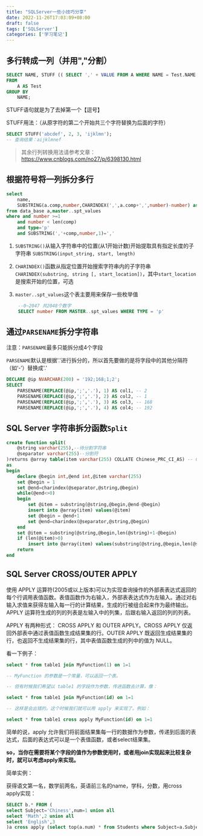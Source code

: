 ```yaml
---
title: "SQLServer一些小技巧分享"
date: 2022-11-26T17:03:09+08:00
draft: false
tags: ['SQLServer']
categories: ['学习笔记']
---
```


## 多行转成一列（并用","分割）

```sql
SELECT NAME, STUFF (( SELECT ',' + VALUE FROM A WHERE NAME = Test.NAME FOR XML PATH ( '' ) ),1,1,'') VALUE
FROM
	A AS Test
GROUP BY
	NAME;
```

STUFF语句就是为了去掉第一个【逗号】

STUFF用法：（从原字符的第二个开始共三个字符替换为后面的字符）
```sql
SELECT STUFF('abcdef', 2, 3, 'ijklmn');
-- 查询结果：aijklmnef
```

> 其余行列转换用法请参考文章：https://www.cnblogs.com/no27/p/6398130.html

## 根据符号将一列拆分多行

```sql
select
	name,
	SUBSTRING(a.comp,number,CHARINDEX(',',a.comp+',',number)-number) as company,
from data_base a,master..spt_values
where and number >=1
	and number < len(comp)
	and type='p'
	and SUBSTRING(','+comp,number,1)=','
```

1. `SUBSTRING()`从输入字符串中的位置(从1开始计数)开始提取具有指定长度的子字符串
    `SUBSTRING(input_string, start, length)`

2. `CHARINDEX()`函数从指定位置开始搜索字符串内的子字符串
    `CHARINDEX(substring, string [, start_location])`，其中`start_location`是搜索开始的位置，可选

3. `master..spt_values`这个表主要用来保存一些枚举值
   ```sql
    --0~2047 共2048个数字
    SELECT number FROM MASTER..spt_values WHERE TYPE = 'p'
   ```

## 通过`PARSENAME`拆分字符串

注意：`PARSENAME`最多只能拆分成4个字段

`PARSENAME`默认是根据'.'进行拆分的，所以首先要做的是将字段中的其他分隔符（如‘-’）替换成'.'

```sql
DECLARE @ip NVARCHAR(200) = '192;168;1;2';
SELECT
    PARSENAME(REPLACE(@ip,';','.'), 1) AS col1, -- 2
    PARSENAME(REPLACE(@ip,';','.'), 2) AS col2, -- 1
    PARSENAME(REPLACE(@ip,';','.'), 3) AS col3, -- 168
    PARSENAME(REPLACE(@ip,';','.'), 4) AS col4; -- 192
```

## SQL Server 字符串拆分函数`Split`

```sql
create function split(
	@string varchar(255),--待分割字符串
	@separator varchar(255)--分割符
)returns @array table(item varchar(255) COLLATE Chinese_PRC_CI_AS) -- COLLATE分配排序规则
as
begin
	declare @begin int,@end int,@item varchar(255)
	set @begin = 1
	set @end=charindex(@separator,@string,@begin)
	while(@end<>0)
	begin
		set @item = substring(@string,@begin,@end-@begin)
		insert into @array(item) values(@item)
		set @begin = @end+1
		set @end=charindex(@separator,@string,@begin)
	end
	set @item = substring(@string,@begin,len(@string)+1-@begin)
	if (len(@item)>0)
		insert into @array(item) values(substring(@string,@begin,len(@string)+1-@begin))
	return
end
```

## SQL Server CROSS/OUTER APPLY

使用 APPLY 运算符(2005或以上版本)可以为实现查询操作的外部表表达式返回的每个行调用表值函数。表值函数作为右输入，外部表表达式作为左输入。通过对右输入求值来获得左输入每一行的计算结果，生成的行被组合起来作为最终输出。APPLY 运算符生成的列的列表是左输入中的列集，后跟右输入返回的列的列表。

APPLY 有两种形式： CROSS APPLY 和 OUTER APPLY。CROSS APPLY 仅返回外部表中通过表值函数生成结果集的行。OUTER APPLY 既返回生成结果集的行，也返回不生成结果集的行，其中表值函数生成的列中的值为 NULL。

看一下例子：
```sql
select * from table1 join MyFunction(1) on 1=1

-- MyFunction 的参数是一个常量，可以返回一个表。

-- 但有时候我们希望以 table1 的字段作为参数，传进函数去计算，像：

select * from table1 join MyFunction(id) on 1=1

-- 这样是会出错的。这个时候我们就可以用 apply 来实现了。例如：

select * from table1 cross apply MyFunction(id) on 1=1
```
简单的说，apply 允许我们将前面结果集每一行的数据作为参数，传递到后面的表达式，后面的表达式可以是一个表值函数，或者select结果集。

**so，当你在需要将某个字段的值作为参数使用时，或者用join实现起来比较复杂时，就可以考虑apply来实现。**

简单实例：

获得语文第一名，数学前两名，英语前三名的name，学科，分数，用cross apply实现：
```sql
SELECT b.* FROM (
select Subject='Chiness',num=1 union all
select 'Math',2 union all
select 'English',3
)a cross apply (select top(a.num) * from Students where Subject=a.Subject )b
```